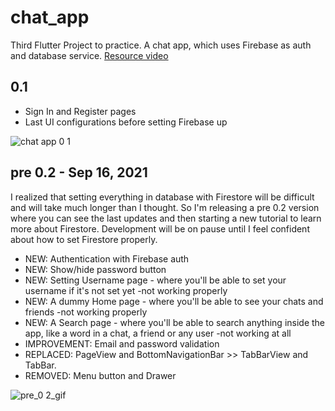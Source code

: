 # chat_app

Third Flutter Project to practice. A chat app, which uses Firebase as auth and database service.
[Resource video](https://www.youtube.com/watch?v=FTju8w4zEno)

## 0.1
- Sign In and Register pages
- Last UI configurations before setting Firebase up

![chat app 0 1](https://user-images.githubusercontent.com/78763264/132949015-f1fe75e6-a666-4c87-a349-1ab057915bbb.gif)


## pre 0.2  - Sep 16, 2021

I realized that setting everything in database with Firestore will be difficult and will take much longer than I thought. 
So I'm releasing a pre 0.2 version where you can see the last updates and then starting a new tutorial to learn more about Firestore.
Development will be on pause until I feel confident about how to set Firestore properly.

- NEW: Authentication with Firebase auth
- NEW: Show/hide password button
- NEW: Setting Username page - where you'll be able to set your username if it's not set yet -not working properly
- NEW: A dummy Home page - where you'll be able to see your chats and friends -not working properly
- NEW: A Search page - where you'll be able to search anything inside the app, like a word in a chat, a friend or any user -not working at all
- IMPROVEMENT: Email and password validation
- REPLACED: PageView and BottomNavigationBar >> TabBarView and TabBar.
- REMOVED: Menu button and Drawer

![pre_0 2_gif](https://user-images.githubusercontent.com/78763264/133527322-7fdc6f7f-72f4-4b16-a0b3-572913589e7f.gif)
